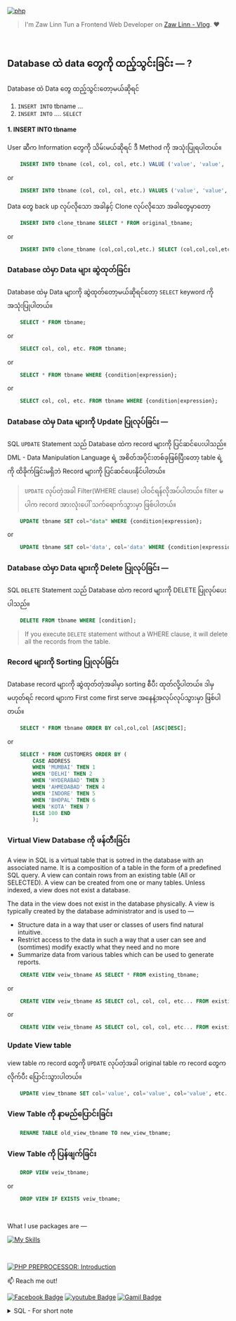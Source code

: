 [![php](https://img.shields.io/badge/PHP-000?style=for-the-badge—=ko-fi—=white)](#)

> I'm Zaw Linn Tun a Frontend Web Developer on [Zaw Linn - Vlog](https://www.github.com/zawlinn-vlog). :heart:

<!-- #### PROJECT SIMPLE &mdash; -->

<!-- ![PROJECT_IMG](./assets/img/sample.png) -->

<br/>

## Database ထဲ data တွေကို ထည့်သွင်းခြင်း &mdash; ?

Database ထဲ Data တွေ ထည့်သွင်းတော့မယ်ဆိုရင်

1. `INSERT INTO` tbname ...
2. `INSERT INTO` .... `SELECT`

#### 1. INSERT INTO tbname

User ဆီက Information တွေကို သိမ်းမယ်ဆိုရင် ဒီ Method ကို အသုံးပြုရပါတယ်။

```sql
    INSERT INTO tbname (col, col, col, etc.) VALUE ('value', 'value', 'value', etc.);
```

or

```sql
    INSERT INTO tbname (col, col, col, etc.) VALUES ('value', 'value', 'value', etc.);
```

Data တွေ back up လုပ်လိုသော အခါနှင့် Clone လုပ်လိုသော အခါတွေမှာတော့

```sql
    INSERT INTO clone_tbname SELECT * FROM original_tbname;
```

or

```sql
    INSERT INTO clone_tbname (col,col,col,etc.) SELECT (col,col,col,etc.) FROM original_tbname;
```

### Database ထဲမှာ Data များ ဆွဲထုတ်ခြင်း

Database ထဲမှ Data များကို ဆွဲထုတ်တော့မယ်ဆိုရင်တော့ `SELECT` keyword ကို အသုံးပြုပါတယ်။

```sql
    SELECT * FROM tbname;
```

or

```sql
    SELECT col, col, etc. FROM tbname;
```

or

```sql
    SELECT * FROM tbname WHERE {condition|expression};
```

or

```sql
    SELECT col, col, etc. FROM tbname WHERE {condition|expression};
```

### Database ထဲမှ Data များကို Update ပြုလုပ်ခြင်း &mdash;

SQL `UPDATE` Statement သည် Database ထဲက record များကို ပြင်ဆင်ပေးပါသည်။ DML - Data Manipulation Language ရဲ့ အစိတ်အပိုင်းတစ်ခုဖြစ်ပြီးတော့ table ရဲ့ကို ထိခိုက်ခြင်းမရှိဘဲ Record များကို ပြင်ဆင်ပေးနိုင်ပါတယ်။

> `UPDATE` လုပ်တဲ့အခါ Filter(WHERE clause) ပါဝင်ရန်လိုအပ်ပါတယ်။ filter မပါက record အားလုံးပေါ် သက်ရောက်သွားမှာ ဖြစ်ပါတယ်။

<!-- To filter records that needs to be modified, you can use a WHERE clause with UPDATE statement. Using a WHERE clause, you can either update a single row or multiple rows. -->

```sql
    UPDATE tbname SET col="data" WHERE {condition|expression};
```

or

```sql
    UPDATE tbname SET col='data', col='data' WHERE {condition|expression};
```

### Database ထဲမှာ Data များကို Delete ပြုလုပ်ခြင်း &mdash;

SQL `DELETE` Statement သည် Database ထဲက record များကို DELETE ပြုလုပ်ပေးပါသည်။

```sql
    DELETE FROM tbname WHERE [condition];
```

> If you execute `DELETE` statement without a WHERE clause, it will delete all the records from the table.

### Record များကို Sorting ပြုလုပ်ခြင်း

Database record များကို ဆွဲထုတ်တဲ့အခါမှာ sorting စီပီး ထုတ်လို့ပါတယ်။ ဒါမှမဟုတ်ရင် record များက First come first serve အနေနဲ့အလုပ်လုပ်သွားမှာ ဖြစ်ပါတယ်။

```sql
    SELECT * FROM tbname ORDER BY col,col,col [ASC|DESC];
```

or

```sql
    SELECT * FROM CUSTOMERS ORDER BY (
        CASE ADDRESS
        WHEN 'MUMBAI' THEN 1
        WHEN 'DELHI' THEN 2
        WHEN 'HYDERABAD' THEN 3
        WHEN 'AHMEDABAD' THEN 4
        WHEN 'INDORE' THEN 5
        WHEN 'BHOPAL' THEN 6
        WHEN 'KOTA' THEN 7
        ELSE 100 END
        );
```

<!-- The SQL ORDER BY clause is used to sort the data in ascending or descending order, based on one or more columns. By default, some databases sort the query results in an ascending order.

In addition to that, ORDER BY clause can also sort the data in a database table in a preferred order. This case may not sort the records of a table in any standard order (like alphabetical or lexicographical), but, they could be sorted based on any external condition. For instance, in an ORDERS table containing the list of orders made by various customers of an organization, the details of orders placed can be sorted based on the dates on which those orders are made. This need not be alphabetically sorted, instead, it is based on "first come first serve". -->

### Virtual View Database ကို ဖန်တီးခြင်း

A view in SQL is a virtual table that is sotred in the database with an associated name. It is a composition of a table in the form of a predefined SQL query. A view can contain rows from an existing table (All or SELECTED). A view can be created from one or many tables. Unless indexed, a view does not exist a database.

The data in the view does not exist in the database physically. A view is typically created by the database administrator and is used to &mdash;

- Structure data in a way that user or classes of users find natural intuitive.
- Restrict access to the data in such a way that a user can see and (somtimes) modify exactly what they need and no more
- Summarize data from various tables which can be used to generate reports.

```sql
    CREATE VIEW veiw_tbname AS SELECT * FROM existing_tbname;
```

or

```sql
    CREATE VIEW veiw_tbname AS SELECT col, col, col, etc... FROM existing_tbname WHERE [condition];
```

or

```sql
    CREATE VIEW veiw_tbname AS SELECT col, col, col, etc... FROM existing_tbname WHERE [condition] WITH CHECK OPTION;
```

### Update View table

view table က record တွေကို `UPDATE` လုပ်တဲ့အခါ original table က record တွေက လိုက်ပီး ပြောင်းသွားပါတယ်။

```sql
    UPDATE view_tbname SET col='value', col='value', col='value', etc... WHERE [condition]
```

### View Table ကို နာမည်ပြောင်းခြင်း

```sql
    RENAME TABLE old_view_tbname TO new_view_tbname;
```

### View Table ကို ပြန်ဖျက်ခြင်း

```sql
    DROP VIEW veiw_tbname;
```

or

```sql
    DROP VIEW IF EXISTS veiw_tbname;
```

<br>

<!-- ![Screenshot of Project](./s1.png) -->

What I use packages are &mdash;

[![My Skills](https://skillicons.dev/icons?i=mysql,npm,git,github,vscode&perline=3)](https://skillicons.dev)

<br>

[![PHP PREPROCESSOR: Introduction](https://img.shields.io/badge/PHP_PREPROCESSOR_—-000?style=for-the-badge—=ko-fi—=white)](#)

📫 Reach me out!

[![Facebook Badge](https://img.shields.io/badge/-@zawlinn_vlog-1ca0f1?style=flat&labelColor=1ca0f1&logo=facebook&logoColor=white&link=https://faebook.com/zawlinn_profile)](https://facebook.com/zawlinn.vlog)
[![youtube Badge](https://img.shields.io/badge/-zawlinn_vlog-c0392b?style=flat&labelColor=c0392b&logo=youtube&logoColor=white)](https://youtube.com/@zawlinn-vlog)
[![Gamil Badge](https://img.shields.io/badge/-zawlinn.profile-c0392b?style=flat&labelColor=c0392b&logo=gmail&logoColor=white)](mailto:zawlinn.profile@gmail.com)

<!-- TODO: Add last video link -->

<details>
    <summary>
        SQL - For short note
    </summary>
    <br/>

- :earth_asia: I’m currently working at @Mae Sot Market as a sale staff
- :computer: Most used line of code git commit -m "Initial Commit"
- :brain: I’m looking for help with Outstanding Video ideas.
- :mailbox_with_mail: How to reach me: zawlinn.profile@gmail.com.
- :heart: In a relationship with React
</details>
